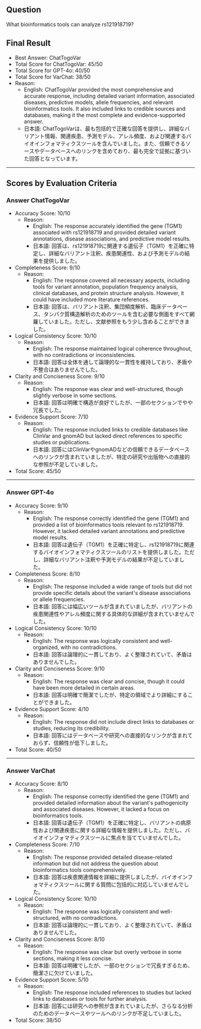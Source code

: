 ## Question

What bioinformatics tools can analyze rs121918719?

## Final Result

- Best Answer: ChatTogoVar
- Total Score for ChatTogoVar: 45/50
- Total Score for GPT-4o: 40/50
- Total Score for VarChat: 38/50
- Reason:
  - English: ChatTogoVar provided the most comprehensive and accurate response, including detailed variant information, associated diseases, predictive models, allele frequencies, and relevant bioinformatics tools. It also included links to credible sources and databases, making it the most complete and evidence-supported answer.
  - 日本語: ChatTogoVarは、最も包括的で正確な回答を提供し、詳細なバリアント情報、関連疾患、予測モデル、アレル頻度、および関連するバイオインフォマティクスツールを含んでいました。また、信頼できるソースやデータベースへのリンクを含めており、最も完全で証拠に基づいた回答となっています。

---

## Scores by Evaluation Criteria

### Answer ChatTogoVar
- Accuracy Score: 10/10
  - Reason: 
    - English: The response accurately identified the gene (TGM1) associated with rs121918719 and provided detailed variant annotations, disease associations, and predictive model results.
    - 日本語: 回答は、rs121918719に関連する遺伝子（TGM1）を正確に特定し、詳細なバリアント注釈、疾患関連性、および予測モデルの結果を提供しました。
- Completeness Score: 9/10
  - Reason: 
    - English: The response covered all necessary aspects, including tools for variant annotation, population frequency analysis, clinical databases, and protein structure analysis. However, it could have included more literature references.
    - 日本語: 回答は、バリアント注釈、集団頻度解析、臨床データベース、タンパク質構造解析のためのツールを含む必要な側面をすべて網羅していました。ただし、文献参照をもう少し含めることができました。
- Logical Consistency Score: 10/10
  - Reason: 
    - English: The response maintained logical coherence throughout, with no contradictions or inconsistencies.
    - 日本語: 回答は全体を通して論理的な一貫性を維持しており、矛盾や不整合はありませんでした。
- Clarity and Conciseness Score: 9/10
  - Reason: 
    - English: The response was clear and well-structured, though slightly verbose in some sections.
    - 日本語: 回答は明確で構造が良好でしたが、一部のセクションでやや冗長でした。
- Evidence Support Score: 7/10
  - Reason: 
    - English: The response included links to credible databases like ClinVar and gnomAD but lacked direct references to specific studies or publications.
    - 日本語: 回答にはClinVarやgnomADなどの信頼できるデータベースへのリンクが含まれていましたが、特定の研究や出版物への直接的な参照が不足していました。
- Total Score: 45/50

---

### Answer GPT-4o
- Accuracy Score: 9/10
  - Reason: 
    - English: The response correctly identified the gene (TGM1) and provided a list of bioinformatics tools relevant to rs121918719. However, it lacked detailed variant annotations and predictive model results.
    - 日本語: 回答は遺伝子（TGM1）を正確に特定し、rs121918719に関連するバイオインフォマティクスツールのリストを提供しました。ただし、詳細なバリアント注釈や予測モデルの結果が不足していました。
- Completeness Score: 8/10
  - Reason: 
    - English: The response included a wide range of tools but did not provide specific details about the variant's disease associations or allele frequencies.
    - 日本語: 回答には幅広いツールが含まれていましたが、バリアントの疾患関連性やアレル頻度に関する具体的な詳細が含まれていませんでした。
- Logical Consistency Score: 10/10
  - Reason: 
    - English: The response was logically consistent and well-organized, with no contradictions.
    - 日本語: 回答は論理的に一貫しており、よく整理されていて、矛盾はありませんでした。
- Clarity and Conciseness Score: 9/10
  - Reason: 
    - English: The response was clear and concise, though it could have been more detailed in certain areas.
    - 日本語: 回答は明確で簡潔でしたが、特定の領域でより詳細にすることができました。
- Evidence Support Score: 4/10
  - Reason: 
    - English: The response did not include direct links to databases or studies, reducing its credibility.
    - 日本語: 回答にはデータベースや研究への直接的なリンクが含まれておらず、信頼性が低下しました。
- Total Score: 40/50

---

### Answer VarChat
- Accuracy Score: 8/10
  - Reason: 
    - English: The response correctly identified the gene (TGM1) and provided detailed information about the variant's pathogenicity and associated diseases. However, it lacked a focus on bioinformatics tools.
    - 日本語: 回答は遺伝子（TGM1）を正確に特定し、バリアントの病原性および関連疾患に関する詳細な情報を提供しました。ただし、バイオインフォマティクスツールに焦点を当てていませんでした。
- Completeness Score: 7/10
  - Reason: 
    - English: The response provided detailed disease-related information but did not address the question about bioinformatics tools comprehensively.
    - 日本語: 回答は疾患関連情報を詳細に提供しましたが、バイオインフォマティクスツールに関する質問に包括的に対応していませんでした。
- Logical Consistency Score: 10/10
  - Reason: 
    - English: The response was logically consistent and well-structured, with no contradictions.
    - 日本語: 回答は論理的に一貫しており、よく整理されていて、矛盾はありませんでした。
- Clarity and Conciseness Score: 8/10
  - Reason: 
    - English: The response was clear but overly verbose in some sections, making it less concise.
    - 日本語: 回答は明確でしたが、一部のセクションで冗長すぎるため、簡潔さに欠けていました。
- Evidence Support Score: 5/10
  - Reason: 
    - English: The response included references to studies but lacked links to databases or tools for further analysis.
    - 日本語: 回答には研究への参照が含まれていましたが、さらなる分析のためのデータベースやツールへのリンクが不足していました。
- Total Score: 38/50